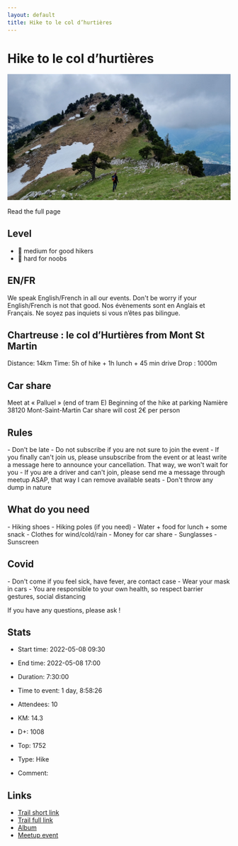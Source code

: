 ```yaml
---
layout: default
title: Hike to le col d’hurtières
---
```


# Hike to le col d’hurtières

![2022-05-08](/Stats/img/orig/2022-05-08.jpg)

Read the full page

## Level

* 🔵 medium for good hikers
* 🔴 hard for noobs

## EN/FR
We speak English/French in all our events. Don't be worry if your English/French is not that good. Nos évènements sont en Anglais et Français. Ne soyez pas inquiets si vous n’êtes pas bilingue.

## Chartreuse : le col d’Hurtières from Mont St Martin
Distance: 14km
Time: 5h of hike + 1h lunch + 45 min drive
Drop : 1000m

## Car share
Meet at « Palluel » (end of tram E)
Beginning of the hike at parking Namière 38120 Mont-Saint-Martin
Car share will cost 2€ per person

## Rules
\- Don't be late
\- Do not subscribe if you are not sure to join the event
\- If you finally can't join us\, please unsubscribe from the event or at least write a message here to announce your cancellation\. That way\, we won't wait for you
\- If you are a driver and can't join\, please send me a message through meetup ASAP\, that way I can remove available seats
\- Don't throw any dump in nature

## What do you need
\- Hiking shoes
\- Hiking poles \(if you need\)
\- Water \+ food for lunch \+ some snack
\- Clothes for wind/cold/rain
\- Money for car share
\- Sunglasses
\- Sunscreen

## Covid
\- Don't come if you feel sick\, have fever\, are contact case
\- Wear your mask in cars
\- You are responsible to your own health\, so respect barrier gestures\, social distancing

If you have any questions, please ask !

## Stats

- Start time: 2022-05-08 09:30
- End time: 2022-05-08 17:00
- Duration: 7:30:00
- Time to event: 1 day, 8:58:26
- Attendees: 10

- KM: 14.3
- D+: 1008
- Top: 1752
- Type: Hike
- Comment: 

## Links

- [Trail short link](https://s.42l.fr/DFSwL9e4)
- [Trail full link]()
- [Album](https://binnette.github.io/GacImg2022/2022-05-08-Hike-to-le-col-dhurtieres.html)
- [Meetup event](https://www.meetup.com/grenoble-adventure-club-english-french/events/285750905/)

